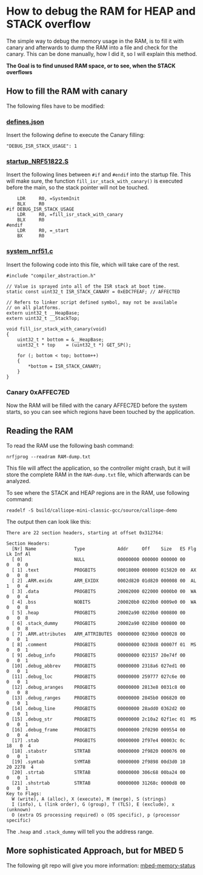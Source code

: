 # How to debug the RAM for HEAP and STACK overflow

The simple way to debug the memory usage in the RAM, is to fill it with canary 
and afterwards to dump the RAM into a file and check for the canary. 
This can be done manually, how I did it, so I will explain this method.

**The Goal is to find unused RAM space, or to see, when the STACK overflows**

## How to fill the RAM with canary

The following files have to be modified:

### [defines.json](defines.json)
Insert the following define to execute the Canary filling:
```[bash]
"DEBUG_ISR_STACK_USAGE": 1
```

### [startup_NRF51822.S](yotta_modules/mbed-classic/targets/cmsis/TARGET_NORDIC/TARGET_MCU_NRF51822/TOOLCHAIN_GCC_ARM/startup_NRF51822.S) 

Insert the following lines between `#if` and `#endif` into the startup file.
This will make sure, the function `fill_isr_stack_with_canary()` 
is executed before the main, so the stack pointer will not be touched.

```[bash]
    LDR     R0, =SystemInit
    BLX     R0
#if DEBUG_ISR_STACK_USAGE
    LDR     R0, =fill_isr_stack_with_canary
    BLX     R0
#endif
    LDR     R0, =_start
    BX      R0
```

### [system_nrf51.c](yotta_modules/mbed-classic/targets/cmsis/TARGET_NORDIC/TARGET_MCU_NRF51822/system_nrf51.c)

Insert the following code into this file, which will take care of the rest.

```[bash]
#include "compiler_abstraction.h"

// Value is sprayed into all of the ISR stack at boot time.
static const uint32_t ISR_STACK_CANARY = 0xEDC7FEAF; // AFFECTED

// Refers to linker script defined symbol, may not be available
// on all platforms.
extern uint32_t __HeapBase;
extern uint32_t __StackTop;

void fill_isr_stack_with_canary(void)
{
    uint32_t * bottom = &__HeapBase;
    uint32_t * top    = (uint32_t *) GET_SP();

    for (; bottom < top; bottom++)
    {
        *bottom = ISR_STACK_CANARY;
    }
}

```


### Canary 0xAFFEC7ED

Now the RAM will be filled with the canary AFFEC7ED before the system starts, so you can see
which regions have been touched by the application.

## Reading the RAM

To read the RAM use the following bash command:
```[bash]
nrfjprog --readram RAM-dump.txt
```
This file will affect the application, so the controller might crash, 
but it will store the complete RAM in the `RAM-dump.txt` file, which afterwards can be analyzed.

To see where the STACK and HEAP regions are in the RAM, use following command:
```[bash] 
readelf -S build/calliope-mini-classic-gcc/source/calliope-demo
```

The output then can look like this:
```[bash]
There are 22 section headers, starting at offset 0x312764:

Section Headers:
  [Nr] Name              Type            Addr     Off    Size   ES Flg Lk Inf Al
  [ 0]                   NULL            00000000 000000 000000 00      0   0  0
  [ 1] .text             PROGBITS        00018000 008000 015820 00  AX  0   0  8
  [ 2] .ARM.exidx        ARM_EXIDX       0002d820 01d820 000008 00  AL  1   0  4
  [ 3] .data             PROGBITS        20002000 022000 0000b0 00  WA  0   0  4
  [ 4] .bss              NOBITS          200020b0 0220b0 0009e0 00  WA  0   0  8
  [ 5] .heap             PROGBITS        20002a90 0220b0 000800 00      0   0  8
  [ 6] .stack_dummy      PROGBITS        20002a90 0228b0 000800 00      0   0  8
  [ 7] .ARM.attributes   ARM_ATTRIBUTES  00000000 0230b0 000028 00      0   0  1
  [ 8] .comment          PROGBITS        00000000 0230d8 00007f 01  MS  0   0  1
  [ 9] .debug_info       PROGBITS        00000000 023157 20e74f 00      0   0  1
  [10] .debug_abbrev     PROGBITS        00000000 2318a6 027ed1 00      0   0  1
  [11] .debug_loc        PROGBITS        00000000 259777 027c6e 00      0   0  1
  [12] .debug_aranges    PROGBITS        00000000 2813e8 0031c8 00      0   0  8
  [13] .debug_ranges     PROGBITS        00000000 2845b0 006820 00      0   0  1
  [14] .debug_line       PROGBITS        00000000 28add0 0362d2 00      0   0  1
  [15] .debug_str        PROGBITS        00000000 2c10a2 02f1ec 01  MS  0   0  1
  [16] .debug_frame      PROGBITS        00000000 2f0290 009554 00      0   0  4
  [17] .stab             PROGBITS        00000000 2f97e4 00003c 0c     18   0  4
  [18] .stabstr          STRTAB          00000000 2f9820 000076 00      0   0  1
  [19] .symtab           SYMTAB          00000000 2f9898 00d3d0 10     20 2278  4
  [20] .strtab           STRTAB          00000000 306c68 00ba24 00      0   0  1
  [21] .shstrtab         STRTAB          00000000 31268c 0000d8 00      0   0  1
Key to Flags:
  W (write), A (alloc), X (execute), M (merge), S (strings)
  I (info), L (link order), G (group), T (TLS), E (exclude), x (unknown)
  O (extra OS processing required) o (OS specific), p (processor specific)
```

The `.heap` and `.stack_dummy` will tell you the address range.
 
 
## More sophisticated Approach, but for MBED 5

The following git repo will give you more information:
[mbed-memory-status](https://github.com/nuket/mbed-memory-status) 